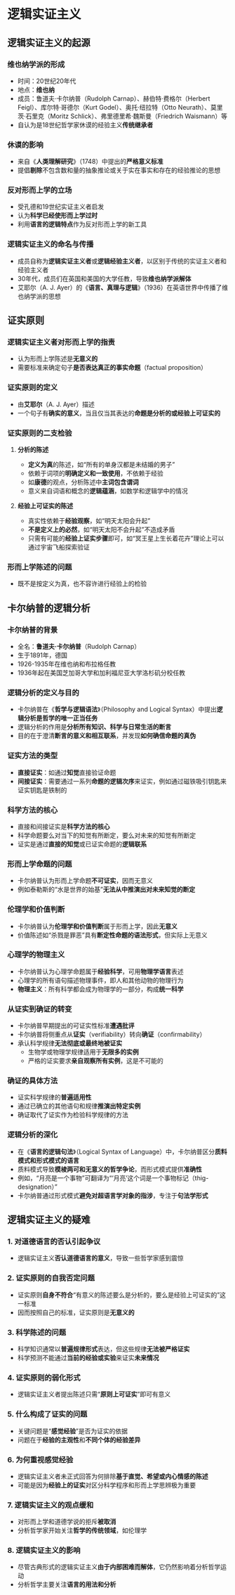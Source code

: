 # 逻辑实证主义
## 逻辑实证主义的起源
### 维也纳学派的形成
- 时间：20世纪20年代
- 地点：**维也纳**
- 成员：鲁道夫·卡尔纳普（Rudolph Carnap）、赫伯特·费格尔（Herbert Feigl）、库尔特·哥德尔（Kurt Godel）、奥托·纽拉特（Otto Neurath）、莫里茨·石里克（Moritz Schlick）、弗里德里希·魏斯曼（Friedrich Waismann）等
- 自认为是18世纪哲学家休谟的经验主义**传统继承者**

### 休谟的影响
- 来自《**人类理解研究**》（1748）中提出的**严格意义标准**
- 提倡**剔除**不包含数和量的抽象推论或关于实在事实和存在的经验推论的思想

### 反对形而上学的立场
- 受孔德和19世纪实证主义者启发
- 认为**科学已经使形而上学过时**
- 利用**语言的逻辑特点**作为反对形而上学的新工具

### 逻辑实证主义的命名与传播
- 成员自称为**逻辑实证主义者**或**逻辑经验主义者**，以区别于传统的实证主义者和经验主义者
- 30年代，成员们在英国和美国的大学任教，导致**维也纳学派解体**
- 艾耶尔（A. J. Ayer）的《**语言、真理与逻辑**》（1936）在英语世界中传播了维也纳学派的思想

## 证实原则
### 逻辑实证主义者对形而上学的指责
- 认为形而上学陈述是**无意义的**
- 需要标准来确定句子**是否表达真正的事实命题**（factual proposition）

### 证实原则的定义
- 由**艾耶尔**（A. J. Ayer）描述
- 一个句子有**确实的意义**，当且仅当其表达的**命题是分析的或经验上可证实的**

### 证实原则的二支检验
1. **分析的陈述**
   - **定义为真**的陈述，如“所有的单身汉都是未结婚的男子”
   - 依赖于词项的**明确定义和一致使用**，不依赖于经验
   - 如**康德**的观点，分析陈述中**主词包含谓词**
   - 意义来自词语和概念的**逻辑蕴涵**，如数学和逻辑学中的情况

2. **经验上可证实的陈述**
   - 真实性依赖于**经验观察**，如“明天太阳会升起”
   - **不是定义上的必然**，如“明天太阳不会升起”不造成矛盾
   - 只需有可能的**经验上证实步骤**即可，如“冥王星上生长着花卉”理论上可以通过宇宙飞船探索验证

### 形而上学陈述的问题
- 既不是按定义为真，也不容许进行经验上的检验

## 卡尔纳普的逻辑分析

### 卡尔纳普的背景
- 全名：**鲁道夫·卡尔纳普**（Rudolph Carnap）
- 生于1891年，德国
- 1926-1935年在维也纳和布拉格任教
- 1936年起在美国芝加哥大学和加利福尼亚大学洛杉矶分校任教

### 逻辑分析的定义与目的
- 卡尔纳普在《**哲学与逻辑语法**》（Philosophy and Logical Syntax）中提出**逻辑分析是哲学的唯一正当任务**
- 逻辑分析的作用是**分析所有知识、科学与日常生活的断言**
- 目的在于澄清**断言的意义和相互联系**，并发现**如何确信命题的真伪**

### 证实方法的类型
- **直接证实**：如通过**知觉**直接验证命题
- **间接证实**：需要通过一系列**命题的逻辑次序**来证实，例如通过磁铁吸引钥匙来证实钥匙是铁制的

### 科学方法的核心
- 直接和间接证实是**科学方法的核心**
- 科学命题要么对当下的知觉有所断定，要么对未来的知觉有所断定
- 证实是通过**直接的知觉**或已证实命题的**逻辑联系**

### 形而上学命题的问题
- 卡尔纳普认为形而上学命题**不可证实**，因而无意义
- 例如泰勒斯的“水是世界的始基”**无法从中推演出对未来知觉的断定**

### 伦理学和价值判断
- 卡尔纳普认为**伦理学和价值判断**属于形而上学，因此**无意义**
- 价值陈述如“杀戮是罪恶”具有**断定性命题的语法形式**，但实际上无意义

### 心理学的物理主义
- 卡尔纳普认为心理学命题属于**经验科学**，可用**物理学语言**表述
- 心理学的所有语句描述物理事件，即人和其他动物的物理行为
- **物理主义**：所有科学都会成为物理学的一部分，构成**统一科学**

### 从证实到确证的转变
- 卡尔纳普早期提出的可证实性标准**遭遇批评**
- 卡尔纳普将侧重点从**证实**（verifiability）转向**确证**（confirmability）
- 承认科学规律**无法彻底或最终地被证实**
  - 生物学或物理学规律适用于**无限多的实例**
  - 严格的证实要求**亲自观察所有实例**，这是不可能的

### 确证的具体方法
- 证实科学规律的**普遍适用性**
- 通过已确立的其他语句和规律**推演出特定实例**
- 确证取代了证实作为检验科学规律的方法

### 逻辑分析的深化
- 在《**语言的逻辑句法**》（Logical Syntax of Language）中，卡尔纳普区分**质料模式和形式模式的语言**
- 质料模式导致**模棱两可和无意义的哲学争论**，而形式模式提供**准确性**
- 例如，“月亮是一个事物”可翻译为“‘月亮’这个词是一个事物标记（thig-designation）”
- 卡尔纳普通过形式模式**避免对超语言学对象的指涉**，专注于**句法学形式**

## 逻辑实证主义的疑难
### 1. 对道德语言的否认引起争议
- 逻辑实证主义**否认道德语言的意义**，导致一些哲学家感到震惊

### 2. 证实原则的自我否定问题
- 证实原则**自身不符合**“有意义的陈述要么是分析的，要么是经验上可证实的”这一标准
- 因而按照自己的标准，证实原则是**无意义的**

### 3. 科学陈述的问题
- 科学知识通常以**普遍规律形式**表达，但这些规律**无法被严格证实**
- 科学预测不能通过**当前的经验或实验**来证实**未来情况**

### 4. 证实原则的弱化形式
- 逻辑实证主义者提出陈述只需“**原则上可证实**”即可有意义

### 5. 什么构成了证实的问题
- 关键问题是“**感觉经验**”是否为证实的依据
- 问题在于**经验的主观性**和**不同个体的经验差异**

### 6. 为何重视感觉经验
- 逻辑实证主义者未正式回答为何排除**基于直觉、希望或内心情感的陈述**
- 可能是因为**经验上的证实**对区分科学程序和形而上学思辨极为重要

### 7. 逻辑实证主义的观点缓和
- 对形而上学和道德学说的拒斥**被取消**
- 分析哲学家开始关注**哲学的传统领域**，如伦理学

### 8. 逻辑实证主义的影响
- 尽管古典形式的逻辑实证主义**由于内部困难而解体**，它仍然影响着分析哲学运动
- 分析哲学主要关注**语言的用法和分析**